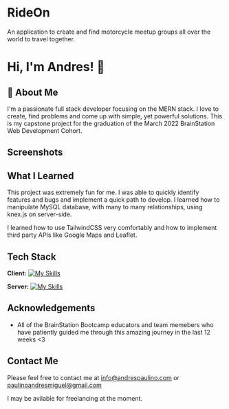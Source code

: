 
# RideOn

An application to create and find motorcycle meetup groups all over the world to travel together. 

# Hi, I'm Andres! 👋

## 🚀 About Me
I'm a passionate full stack developer focusing on the MERN stack. I love to create, find problems and come up with simple, yet powerful solutions. This is my capstone
project for the graduation of the March 2022 BrainStation Web Development Cohort. 

## Screenshots


## What I Learned

This project was extremely fun for me. I was able to quickly identify features and bugs and implement a quick path to develop. I learned how to manipulate MySQL database,
with many to many relationships, using knex.js on server-side.

I learned how to use TailwindCSS very comfortably and how to implement third party APIs like Google Maps and Leaflet.

## Tech Stack

**Client:** [![My Skills](https://skillicons.dev/icons?i=js,html,css,tailwind,react,figma,materialui,mysql,nodejs,ps,vscode)](https://skillicons.dev)

**Server:** [![My Skills](https://skillicons.dev/icons?i=express,nodejs,mysql)](https://skillicons.dev)

## Acknowledgements

 - All of the BrainStation Bootcamp educators and team memebers who have patiently guided me through this amazing journey in the last 12 weeks <3

## Contact Me

Please feel free to contact me at info@andrespaulino.com or paulinoandresmiguel@gmail.com

I may be avilable for freelancing at the moment. 
